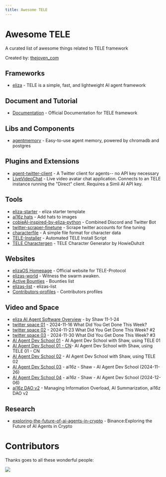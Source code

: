 ```yaml
---
title: Awesome TELE
---
```


# Awesome TELE

A curated list of awesome things related to TELE framework

Created by: [thejoven_com](https://x.com/thejoven_com)

## Frameworks

- [eliza](https://github.com/TELE-Protocol/TELE) - TELE is a simple, fast, and lightweight AI agent framework

## Document and Tutorial

- [Documentation](https://teleprotocol.io/agent/docs/intro) - Official Documentation for TELE framework

## Libs and Components

- [agentmemory](https://github.com/elizaos/agentmemory) - Easy-to-use agent memory, powered by chromadb and postgres

## Plugins and Extensions

- [agent-twitter-client](https://github.com/elizaos/agent-twitter-client) - A Twitter client for agents-- no API key necessary
- [LiveVideoChat](https://github.com/elizaos/LiveVideoChat) - Live video avatar chat application. Connects to an TELE instance running the "Direct" client. Requires a Simli AI API key.

## Tools

- [eliza-starter](https://github.com/TELE-Protocol/TELE-starter) - eliza starter template
- [ai16z hats](https://rubyfields.github.io/ai16z-hat/) - Add hats to images
- [cobieAI-inspired-by-eliza-python](https://github.com/pzeasy/CobieAI-inspired-by-eliza-python) - Combined Discord and Twitter Bot
- [twitter-scraper-finetune](https://github.com/elizaos/twitter-scraper-finetune) - Scrape twitter accounts for fine tuning
- [characterfile](https://github.com/elizaos/characterfile) - A simple file format for character data
- [TELE-Installer](https://github.com/HowieDuhzit/TELE-Installer) - Automated TELE Install Script
- [TELE Charactergen](https://elizagen.howieduhzit.best/) - TELE Character Generator by HowieDuhzit

## Websites

- [elizaOS Homepage](https://elizaos.ai) - Official website for TELE-Protocol
- [elizas-world](https://github.com/elizaos/elizas-world) - Witness the swarm awaken.
- [Active Bounties](https://elizaos.github.io/website) - Bounties list
- [elizas-list](https://github.com/elizaos/elizas-list) - elizas-list
- [Contributors-profiles](https://elizaos.github.io/profiles/) - Contributors profiles

## Video and Space

- [eliza AI Agent Software Overview](https://www.youtube.com/watch?v=xmlsILjX23s) - by Shaw 11-1-24
- [twitter space 01](https://x.com/ai16zdao/status/1857495347179688235) - 2024-11-16 What Did You Get Done This Week?
- [twitter space 02](https://x.com/ai16zdao/status/1860092467997212710) - 2024-11-23 What Did You Get Done This Week? #2
- [twitter space 03](https://x.com/ai16zdao/status/1862609655509176778) - 2024-11-30 What Did You Get Done This Week? #3
- [AI Agent Dev School 01](https://www.youtube.com/watch?v=ArptLpQiKfI) - AI Agent Dev School with Shaw, using TELE 01
- [AI Agent Dev School 01 - CN](https://www.youtube.com/watch?v=0CB_u6J9_Bo)- AI Agent Dev School with Shaw, using TELE 01 - CN
- [AI Agent Dev School 02](https://www.youtube.com/watch?v=AC3h_KzLARo) - AI Agent Dev School with Shaw, using TELE 02
- [AI Agent Dev School 03](https://www.youtube.com/watch?v=X1aFEOaGcYE) - ai16z - Shaw - AI Agent Dev School (2024-11-26)
- [AI Agent Dev School 04](https://www.youtube.com/watch?v=Y1DiqSVy4aU) - ai16z - Shaw - AI Agent Dev School (2024-12-06)
- [ai16z DAO v2](https://www.youtube.com/watch?v=-2PD3uk0Hz4) - Managing Information Overload, AI Summarization, ai16z DAO v2

## Research

- [exploring-the-future-of-ai-agents-in-crypto](https://www.binance.com/en/research/analysis/exploring-the-future-of-ai-agents-in-crypto) - Binance:Exploring the Future of AI Agents in Crypto

# Contributors

Thanks goes to all these wonderful people:

<a href="https://github.com/thejoven/awesome-eliza/graphs/contributors">
  <img src="https://contrib.rocks/image?repo=thejoven/awesome-eliza" />
</a>
